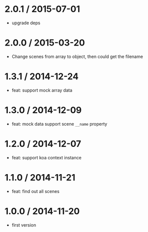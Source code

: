 
2.0.1 / 2015-07-01
==================

 * upgrade deps

2.0.0 / 2015-03-20
==================

 * Change scenes from array to object, then could get the filename

1.3.1 / 2014-12-24
==================

 * feat: support mock array data

1.3.0 / 2014-12-09
==================

 * feat: mock data support scene `__name` property

1.2.0 / 2014-12-07
==================

 * feat: support koa context instance

1.1.0 / 2014-11-21
==================

 * feat: find out all scenes

1.0.0 / 2014-11-20
==================

 * first version
